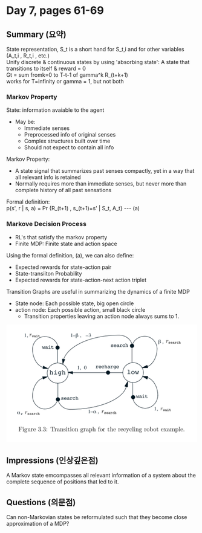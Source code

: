 # Day 7, pages 61-69

## Summary (요약)
State representation, S_t is a short hand for S_t,i and for other variables (A_t,i , R_t,i , etc.) <br>
Unify discrete & continuous states by using 'absorbing state': A state that transitions to itself & reward = 0 <br>
Gt = sum fromk=0 to T-t-1 of gamma^k R_(t+k+1)  <br>
works for T=infinity or gamma = 1, but not both

### Markov Property
State: information avaiable to the agent
  * May be:
    * Immediate senses
    * Preprocessed info of original senses
    * Complex structures built over time
    * Should not expect to contain all info

Markov Property:
  * A state signal that summarizes past senses compactly, yet in a way that all relevant info is retained
  * Normally requires more than immediate senses, but never more than complete history of all past sensations

Formal definition: <br>
p(s', r | s, a) = Pr {R_(t+1) , s_(t+1)=s' | S_t, A_t} --- (a) <br>

### Markove Decision Process
  * RL's that satisfy the markov property
  * Finite MDP: Finite state and action space

Using the formal definition, (a), we can also define:
  * Expected rewards for state-action pair
  * State-transiiton Probability
  * Expected rewards for state-action-next action triplet

Transition Graphs are useful in summarizing the dynamics of a finite MDP
  * State node: Each possible state, big open circle
  * action node: Each possible action, small black circle
    * Transition properties leaving an action node always sums to 1.

![Transition Graph](https://github.com/jin-sj/rl_study/blob/master/assets/transition_graph.png)


## Impressions (인상깊은점)
A Markov state emcompasses all relevant information of a system about the complete sequence of positions that led to it.


## Questions (의문점)
Can non-Markovian states be reformulated such that they become close approximation of a MDP?
